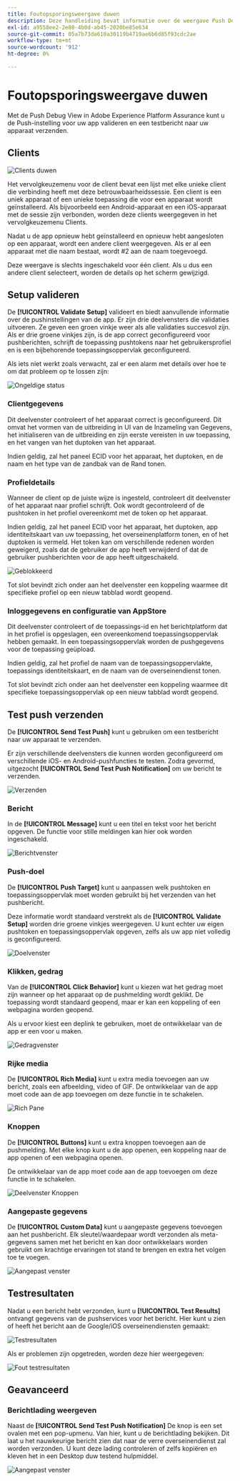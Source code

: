 ```yaml
---
title: Foutopsporingsweergave duwen
description: Deze handleiding bevat informatie over de weergave Push Debug in Adobe Experience Platform Assurance.
exl-id: a9558ee2-2e80-4b0d-ab45-2020be85e634
source-git-commit: 05a7b73da610a30119b4719ae6b6d85f93cdc2ae
workflow-type: tm+mt
source-wordcount: '912'
ht-degree: 0%

---
```


# Foutopsporingsweergave duwen

Met de Push Debug View in Adobe Experience Platform Assurance kunt u de Push-instelling voor uw app valideren en een testbericht naar uw apparaat verzenden.

## Clients

![Clients duwen](./images/push-debug-view/clients.png)

Het vervolgkeuzemenu voor de client bevat een lijst met elke unieke client die verbinding heeft met deze betrouwbaarheidssessie. Een client is een uniek apparaat of een unieke toepassing die voor een apparaat wordt geïnstalleerd. Als bijvoorbeeld een Android-apparaat en een iOS-apparaat met de sessie zijn verbonden, worden deze clients weergegeven in het vervolgkeuzemenu Clients.

Nadat u de app opnieuw hebt geïnstalleerd en opnieuw hebt aangesloten op een apparaat, wordt een andere client weergegeven. Als er al een apparaat met die naam bestaat, wordt #2 aan de naam toegevoegd.

Deze weergave is slechts ingeschakeld voor één client. Als u dus een andere client selecteert, worden de details op het scherm gewijzigd.

## Setup valideren

De **[!UICONTROL Validate Setup]** valideert en biedt aanvullende informatie over de pushinstellingen van de app. Er zijn drie deelvensters die validaties uitvoeren. Ze geven een groen vinkje weer als alle validaties succesvol zijn. Als er drie groene vinkjes zijn, is de app correct geconfigureerd voor pushberichten, schrijft de toepassing pushtokens naar het gebruikersprofiel en is een bijbehorende toepassingsoppervlak geconfigureerd.

Als iets niet werkt zoals verwacht, zal er een alarm met details over hoe te om dat probleem op te lossen zijn:

![Ongeldige status](./images/push-debug-view/invalid-state.png)

### Clientgegevens

Dit deelvenster controleert of het apparaat correct is geconfigureerd. Dit omvat het vormen van de uitbreiding in UI van de Inzameling van Gegevens, het initialiseren van de uitbreiding en zijn eerste vereisten in uw toepassing, en het vangen van het duptoken van het apparaat.

Indien geldig, zal het paneel ECID voor het apparaat, het duptoken, en de naam en het type van de zandbak van de Rand tonen.

### Profieldetails

Wanneer de client op de juiste wijze is ingesteld, controleert dit deelvenster of het apparaat naar profiel schrijft. Ook wordt gecontroleerd of de pushtoken in het profiel overeenkomt met de token op het apparaat.

Indien geldig, zal het paneel ECID voor het apparaat, het duptoken, app identiteitskaart van uw toepassing, het overseinenplatform tonen, en of het duptoken is vermeld. Het token kan om verschillende redenen worden geweigerd, zoals dat de gebruiker de app heeft verwijderd of dat de gebruiker pushberichten voor de app heeft uitgeschakeld.

![Geblokkeerd](./images/push-debug-view/deny-list-blocked.png)

Tot slot bevindt zich onder aan het deelvenster een koppeling waarmee dit specifieke profiel op een nieuw tabblad wordt geopend.

### Inloggegevens en configuratie van AppStore

Dit deelvenster controleert of de toepassings-id en het berichtplatform dat in het profiel is opgeslagen, een overeenkomend toepassingsoppervlak hebben gemaakt. In een toepassingsoppervlak worden de pushgegevens voor de toepassing geüpload.

Indien geldig, zal het profiel de naam van de toepassingsoppervlakte, toepassings identiteitskaart, en de naam van de overseinendienst tonen.

Tot slot bevindt zich onder aan het deelvenster een koppeling waarmee dit specifieke toepassingsoppervlak op een nieuw tabblad wordt geopend.

## Test push verzenden

De **[!UICONTROL Send Test Push]** kunt u gebruiken om een testbericht naar uw apparaat te verzenden.

Er zijn verschillende deelvensters die kunnen worden geconfigureerd om verschillende iOS- en Android-pushfuncties te testen. Zodra gevormd, uitgezocht **[!UICONTROL Send Test Push Notification]** om uw bericht te verzenden.

![Verzenden](./images/push-debug-view/send.png)

### Bericht

In de **[!UICONTROL Message]** kunt u een titel en tekst voor het bericht opgeven. De functie voor stille meldingen kan hier ook worden ingeschakeld.

![Berichtvenster](./images/push-debug-view/message-pane.png)

### Push-doel

De **[!UICONTROL Push Target]** kunt u aanpassen welk pushtoken en toepassingsoppervlak moet worden gebruikt bij het verzenden van het pushbericht.

Deze informatie wordt standaard verstrekt als de **[!UICONTROL Validate Setup]** worden drie groene vinkjes weergegeven. U kunt echter uw eigen pushtoken en toepassingsoppervlak opgeven, zelfs als uw app niet volledig is geconfigureerd.

![Doelvenster](./images/push-debug-view/target-pane.png)

### Klikken, gedrag

Van de **[!UICONTROL Click Behavior]** kunt u kiezen wat het gedrag moet zijn wanneer op het apparaat op de pushmelding wordt geklikt. De toepassing wordt standaard geopend, maar er kan een koppeling of een webpagina worden geopend.

Als u ervoor kiest een deplink te gebruiken, moet de ontwikkelaar van de app er een voor u maken.

![Gedragvenster](./images/push-debug-view/click-behavior.png)

### Rijke media

De **[!UICONTROL Rich Media]** kunt u extra media toevoegen aan uw bericht, zoals een afbeelding, video of GIF. De ontwikkelaar van de app moet code aan de app toevoegen om deze functie in te schakelen.

![Rich Pane](./images/push-debug-view/rich-pane.png)

### Knoppen

De **[!UICONTROL Buttons]** kunt u extra knoppen toevoegen aan de pushmelding. Met elke knop kunt u de app openen, een koppeling naar de app openen of een webpagina openen.

De ontwikkelaar van de app moet code aan de app toevoegen om deze functie in te schakelen.

![Deelvenster Knoppen](./images/push-debug-view/buttons-pane.png)

### Aangepaste gegevens

De **[!UICONTROL Custom Data]** kunt u aangepaste gegevens toevoegen aan het pushbericht. Elk sleutel/waardepaar wordt verzonden als meta-gegevens samen met het bericht en kan door ontwikkelaars worden gebruikt om krachtige ervaringen tot stand te brengen en extra het volgen toe te voegen.

![Aangepast venster](./images/push-debug-view/custom-pane.png)

## Testresultaten

Nadat u een bericht hebt verzonden, kunt u **[!UICONTROL Test Results]** ontvangt gegevens van de pushservices voor het bericht. Hier kunt u zien of heeft het bericht aan de Google/iOS overseinendiensten gemaakt:

![Testresultaten](./images/push-debug-view/test-results.png)

Als er problemen zijn opgetreden, worden deze hier weergegeven:

![Fout testresultaten](./images/push-debug-view/test-error.png)

## Geavanceerd

### Berichtlading weergeven

Naast de **[!UICONTROL Send Test Push Notification]** De knop is een set ovalen met een pop-upmenu. Van hier, kunt u de berichtlading bekijken. Dit laat u het nauwkeurige bericht zien dat naar de verre overseinendienst zal worden verzonden. U kunt deze lading controleren of zelfs kopiëren en kleven het in een Desktop duw testend hulpmiddel.

![Aangepast venster](./images/push-debug-view/message-payload.png)
